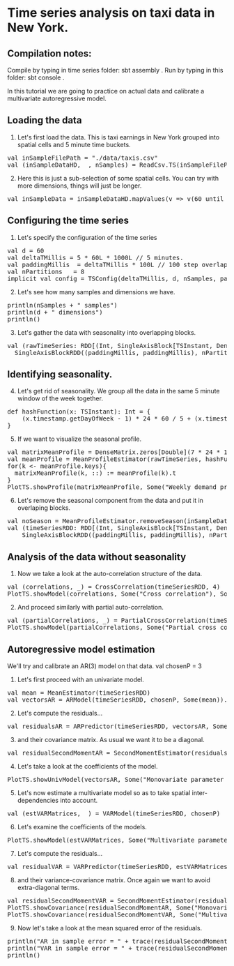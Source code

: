 # Time series analysis on taxi data in New York.

## Compilation notes:
Compile by typing in time series folder: sbt assembly .
Run by typing in this folder: sbt console .

In this tutorial we are going to practice on actual data
and calibrate a multivariate autoregressive model.

## Loading the data

1. Let's first load the data. This is taxi earnings in New York
grouped into spatial cells and 5 minute time buckets.
<div class="codetabs">
<div data-lang="scala" markdown="1">
<pre class="prettyprint lang-bsh">
val inSampleFilePath = "./data/taxis.csv"
val (inSampleDataHD, _, nSamples) = ReadCsv.TS(inSampleFilePath)
</pre>
</div>
</div>

2. Here this is just a sub-selection of some spatial cells.
You can try with more dimensions, things will just be longer.
<div class="codetabs">
<div data-lang="scala" markdown="1">
<pre class="prettyprint lang-bsh">
val inSampleData = inSampleDataHD.mapValues(v => v(60 until 120))
</pre>
</div>
</div>

## Configuring the time series

1. Let's specify the configuration of the time series
<div class="codetabs">
<div data-lang="scala" markdown="1">
<pre class="prettyprint lang-bsh">
val d = 60
val deltaTMillis = 5 * 60L * 1000L // 5 minutes.
val paddingMillis  = deltaTMillis * 100L // 100 step overlap.
val nPartitions   = 8
implicit val config = TSConfig(deltaTMillis, d, nSamples, paddingMillis.toDouble)
</pre>
</div>
</div>

2. Let's see how many samples and dimensions we have.
<div class="codetabs">
<div data-lang="scala" markdown="1">
<pre class="prettyprint lang-bsh">
println(nSamples + " samples")
println(d + " dimensions")
println()
</pre>
</div>
</div>

3. Let's gather the data with seasonality into overlapping blocks.
<div class="codetabs">
<div data-lang="scala" markdown="1">
<pre class="prettyprint lang-bsh">
val (rawTimeSeries: RDD[(Int, SingleAxisBlock[TSInstant, DenseVector[Double]])], _) =
  SingleAxisBlockRDD((paddingMillis, paddingMillis), nPartitions, inSampleData)
</pre>
</div>
</div>

## Identifying seasonality.

4. Let's get rid of seasonality. We group all the data in the same 5 minute window of the week together.
<div class="codetabs">
<div data-lang="scala" markdown="1">
<pre class="prettyprint lang-bsh">
def hashFunction(x: TSInstant): Int = {
    (x.timestamp.getDayOfWeek - 1) * 24 * 60 / 5 + (x.timestamp.getMinuteOfDay - 1) / 5
}
</pre>
</div>
</div>

5. If we want to visualize the seasonal profile.
<div class="codetabs">
<div data-lang="scala" markdown="1">
<pre class="prettyprint lang-bsh">
val matrixMeanProfile = DenseMatrix.zeros[Double](7 * 24 * 12, d)
val meanProfile = MeanProfileEstimator(rawTimeSeries, hashFunction)
for(k <- meanProfile.keys){
  matrixMeanProfile(k, ::) := meanProfile(k).t
}
PlotTS.showProfile(matrixMeanProfile, Some("Weekly demand profile"), Some("Weekly_demand_profile.png"))
</pre>
</div>
</div>

6.  Let's remove the seasonal component from the data and put it in overlaping blocks.
<div class="codetabs">
<div data-lang="scala" markdown="1">
<pre class="prettyprint lang-bsh">
val noSeason = MeanProfileEstimator.removeSeason(inSampleData, hashFunction, meanProfile)
val (timeSeriesRDD: RDD[(Int, SingleAxisBlock[TSInstant, DenseVector[Double]])], _) =
    SingleAxisBlockRDD((paddingMillis, paddingMillis), nPartitions, noSeason)
</pre>
</div>
</div>

## Analysis of the data without seasonality

1. Now we take a look at the auto-correlation structure of the data.
<div class="codetabs">
<div data-lang="scala" markdown="1">
<pre class="prettyprint lang-bsh">
val (correlations, _) = CrossCorrelation(timeSeriesRDD, 4)
PlotTS.showModel(correlations, Some("Cross correlation"), Some("Correlations_taxis.png"))
</pre>
</div>
</div>

2. And proceed similarly with partial auto-correlation.
<div class="codetabs">
<div data-lang="scala" markdown="1">
<pre class="prettyprint lang-bsh">
val (partialCorrelations, _) = PartialCrossCorrelation(timeSeriesRDD,4)
PlotTS.showModel(partialCorrelations, Some("Partial cross correlation"), Some("Partial_correlation_taxis.png"))
</pre>
</div>
</div>

## Autoregressive model estimation

We'll try and calibrate an AR(3) model on that data.
val chosenP = 3

1. Let's first proceed with an univariate model.
<div class="codetabs">
<div data-lang="scala" markdown="1">
<pre class="prettyprint lang-bsh">
val mean = MeanEstimator(timeSeriesRDD)
val vectorsAR = ARModel(timeSeriesRDD, chosenP, Some(mean)).map(_.covariation)
</pre>
</div>
</div>

2. Let's compute the residuals...
<div class="codetabs">
<div data-lang="scala" markdown="1">
<pre class="prettyprint lang-bsh">
val residualsAR = ARPredictor(timeSeriesRDD, vectorsAR, Some(mean))
</pre>
</div>
</div>

3. and their covariance matrix. As usual we want it to be a diagonal.
<div class="codetabs">
<div data-lang="scala" markdown="1">
<pre class="prettyprint lang-bsh">
val residualSecondMomentAR = SecondMomentEstimator(residualsAR)
</pre>
</div>
</div>

4. Let's take a look at the coefficients of the model.
<div class="codetabs">
<div data-lang="scala" markdown="1">
<pre class="prettyprint lang-bsh">
PlotTS.showUnivModel(vectorsAR, Some("Monovariate parameter estimates"), Some("Univariate_model_taxis.png"))
</pre>
</div>
</div>

5. Let's now estimate a multivariate model so as to take spatial inter-dependencies into account.
<div class="codetabs">
<div data-lang="scala" markdown="1">
<pre class="prettyprint lang-bsh">
val (estVARMatrices, _) = VARModel(timeSeriesRDD, chosenP)
</pre>
</div>
</div>

6. Let's examine the coefficients of the models.
<div class="codetabs">
<div data-lang="scala" markdown="1">
<pre class="prettyprint lang-bsh">
PlotTS.showModel(estVARMatrices, Some("Multivariate parameter estimates"), Some("VAR_model_taxis.png"))
</pre>
</div>
</div>

7. Let's compute the residuals...
<div class="codetabs">
<div data-lang="scala" markdown="1">
<pre class="prettyprint lang-bsh">
val residualVAR = VARPredictor(timeSeriesRDD, estVARMatrices, Some(mean))
</pre>
</div>
</div>

8. and their variance-covariance matrix. Once again we want to avoid extra-diagonal terms.
<div class="codetabs">
<div data-lang="scala" markdown="1">
<pre class="prettyprint lang-bsh">
val residualSecondMomentVAR = SecondMomentEstimator(residualVAR)
PlotTS.showCovariance(residualSecondMomentAR, Some("Monovariate residual covariance"), Some("Monovariate_res_covariance_taxis.png"))
PlotTS.showCovariance(residualSecondMomentVAR, Some("Multivariate residual covariance"), Some("Multivariate_res_covariance_taxis.png"))
</pre>
</div>
</div>

9. Now let's take a look at the mean squared error of the residuals.
<div class="codetabs">
<div data-lang="scala" markdown="1">
<pre class="prettyprint lang-bsh">
println("AR in sample error = " + trace(residualSecondMomentAR))
println("VAR in sample error = " + trace(residualSecondMomentVAR))
println()
</pre>
</div>
</div>